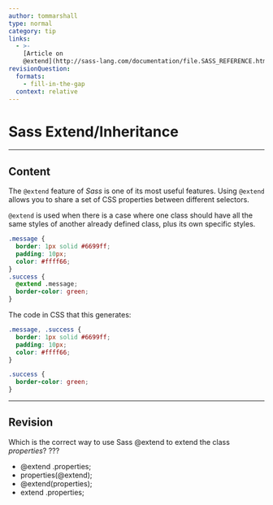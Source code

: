 ```yaml
---
author: tommarshall
type: normal
category: tip
links:
  - >-
    [Article on
    @extend](http://sass-lang.com/documentation/file.SASS_REFERENCE.html#extend){website}
revisionQuestion:
  formats:
    - fill-in-the-gap
  context: relative
---
```


# Sass Extend/Inheritance


---

## Content

The `@extend` feature of *Sass* is one of its most useful features. Using `@extend` allows you to share a set of CSS properties between different selectors.

`@extend` is used when there is a case where one class should have all the same styles of another already defined class, plus its own specific styles.

```css
.message {
  border: 1px solid #6699ff;
  padding: 10px;
  color: #ffff66;
}
.success {
  @extend .message;
  border-color: green;
}
```

The code in CSS that this generates:

```css
.message, .success {
  border: 1px solid #6699ff;
  padding: 10px;
  color: #ffff66;
}

.success {
  border-color: green;
}
```


---

## Revision

Which is the correct way to use Sass @extend to extend the class *properties*? ???

- @extend .properties;
- properties(@extend);
- @extend(properties);
- extend .properties;
